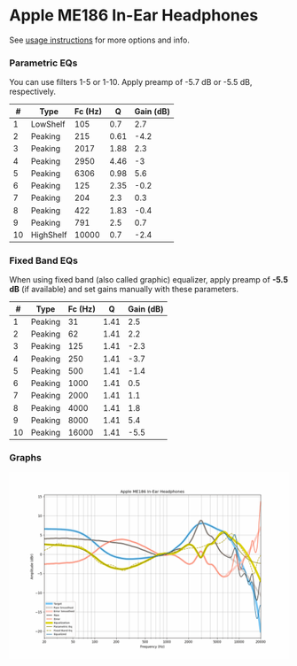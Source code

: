 # Apple ME186 In-Ear Headphones
See [usage instructions](https://github.com/jaakkopasanen/AutoEq#usage) for more options and info.

### Parametric EQs
You can use filters 1-5 or 1-10. Apply preamp of -5.7 dB or -5.5 dB, respectively.

|   # | Type      |   Fc (Hz) |    Q |   Gain (dB) |
|-----|-----------|-----------|------|-------------|
|   1 | LowShelf  |       105 | 0.7  |         2.7 |
|   2 | Peaking   |       215 | 0.61 |        -4.2 |
|   3 | Peaking   |      2017 | 1.88 |         2.3 |
|   4 | Peaking   |      2950 | 4.46 |        -3   |
|   5 | Peaking   |      6306 | 0.98 |         5.6 |
|   6 | Peaking   |       125 | 2.35 |        -0.2 |
|   7 | Peaking   |       204 | 2.3  |         0.3 |
|   8 | Peaking   |       422 | 1.83 |        -0.4 |
|   9 | Peaking   |       791 | 2.5  |         0.7 |
|  10 | HighShelf |     10000 | 0.7  |        -2.4 |

### Fixed Band EQs
When using fixed band (also called graphic) equalizer, apply preamp of **-5.5 dB** (if available) and set gains manually with these parameters.

|   # | Type    |   Fc (Hz) |    Q |   Gain (dB) |
|-----|---------|-----------|------|-------------|
|   1 | Peaking |        31 | 1.41 |         2.5 |
|   2 | Peaking |        62 | 1.41 |         2.2 |
|   3 | Peaking |       125 | 1.41 |        -2.3 |
|   4 | Peaking |       250 | 1.41 |        -3.7 |
|   5 | Peaking |       500 | 1.41 |        -1.4 |
|   6 | Peaking |      1000 | 1.41 |         0.5 |
|   7 | Peaking |      2000 | 1.41 |         1.1 |
|   8 | Peaking |      4000 | 1.41 |         1.8 |
|   9 | Peaking |      8000 | 1.41 |         5.4 |
|  10 | Peaking |     16000 | 1.41 |        -5.5 |

### Graphs
![](./Apple%20ME186%20In-Ear%20Headphones.png)
